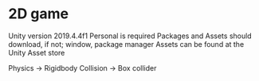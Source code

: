 # 2D game

Unity version 2019.4.4f1 Personal is required
Packages and Assets should download, if not; window, package manager
Assets can be found at the Unity Asset store

Physics -> Rigidbody
Collision -> Box collider
